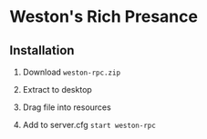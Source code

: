 # Weston's Rich Presance 

## Installation
1. Download ```weston-rpc.zip```

2. Extract to desktop

3. Drag file into resources 

4. Add to server.cfg ```start weston-rpc```
